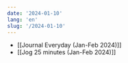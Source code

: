 ```yaml
---
date: '2024-01-10'
lang: 'en'
slug: '/2024-01-10'
---
```


- [[Journal Everyday (Jan-Feb 2024)]]
- [[Jog 25 minutes (Jan-Feb 2024)]]
